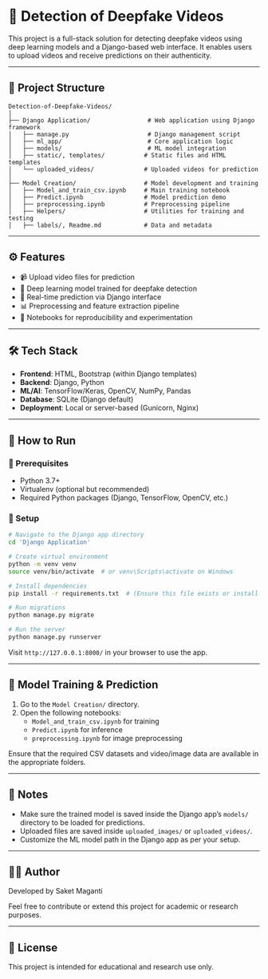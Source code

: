 # 🧠 Detection of Deepfake Videos

This project is a full-stack solution for detecting deepfake videos using deep learning models and a Django-based web interface. It enables users to upload videos and receive predictions on their authenticity.

---

## 📁 Project Structure

```
Detection-of-Deepfake-Videos/
│
├── Django Application/                # Web application using Django framework
│   ├── manage.py                      # Django management script
│   ├── ml_app/                        # Core application logic
│   ├── models/                        # ML model integration
│   ├── static/, templates/           # Static files and HTML templates
│   └── uploaded_videos/              # Uploaded videos for prediction
│
├── Model Creation/                   # Model development and training
│   ├── Model_and_train_csv.ipynb     # Main training notebook
│   ├── Predict.ipynb                 # Model prediction demo
│   ├── preprocessing.ipynb           # Preprocessing pipeline
│   ├── Helpers/                      # Utilities for training and testing
│   ├── labels/, Readme.md            # Data and metadata
```

---

## ⚙️ Features

- 📹 Upload video files for prediction
- 🧠 Deep learning model trained for deepfake detection
- 🧪 Real-time prediction via Django interface
- 📊 Preprocessing and feature extraction pipeline
- 📝 Notebooks for reproducibility and experimentation

---

## 🛠️ Tech Stack

- **Frontend**: HTML, Bootstrap (within Django templates)
- **Backend**: Django, Python
- **ML/AI**: TensorFlow/Keras, OpenCV, NumPy, Pandas
- **Database**: SQLite (Django default)
- **Deployment**: Local or server-based (Gunicorn, Nginx)

---

## 🚀 How to Run

### 🔧 Prerequisites

- Python 3.7+
- Virtualenv (optional but recommended)
- Required Python packages (Django, TensorFlow, OpenCV, etc.)

### 🔄 Setup

```bash
# Navigate to the Django app directory
cd 'Django Application'

# Create virtual environment
python -m venv venv
source venv/bin/activate  # or venv\Scripts\activate on Windows

# Install dependencies
pip install -r requirements.txt  # (Ensure this file exists or install manually)

# Run migrations
python manage.py migrate

# Run the server
python manage.py runserver
```

Visit `http://127.0.0.1:8000/` in your browser to use the app.

---

## 🧪 Model Training & Prediction

1. Go to the `Model Creation/` directory.
2. Open the following notebooks:
   - `Model_and_train_csv.ipynb` for training
   - `Predict.ipynb` for inference
   - `preprocessing.ipynb` for image preprocessing

Ensure that the required CSV datasets and video/image data are available in the appropriate folders.

---

## 📌 Notes

- Make sure the trained model is saved inside the Django app’s `models/` directory to be loaded for predictions.
- Uploaded files are saved inside `uploaded_images/` or `uploaded_videos/`.
- Customize the ML model path in the Django app as per your setup.

---

## 🙋‍♂️ Author

Developed by Saket Maganti

Feel free to contribute or extend this project for academic or research purposes.

---

## 📜 License

This project is intended for educational and research use only.
